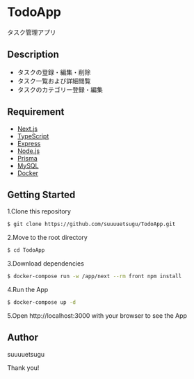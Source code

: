 # TodoApp
タスク管理アプリ

## Description
- タスクの登録・編集・削除
- タスク一覧および詳細閲覧
- タスクのカテゴリー登録・編集

## Requirement
- [Next.js](https://nextjs.org/)
- [TypeScript](https://www.typescriptlang.org/)
- [Express](https://expressjs.com/ja/)
- [Node.js](https://nodejs.org/ja/)
- [Prisma](https://www.prisma.io/)
- [MySQL](https://www.mysql.com/jp/)
- [Docker](https://www.docker.com/)

## Getting Started
1.Clone this repository
```bash
$ git clone https://github.com/suuuuetsugu/TodoApp.git
```
2.Move to the root directory
```bash
$ cd TodoApp
```
3.Download dependencies
```bash
$ docker-compose run -w /app/next --rm front npm install
```
4.Run the App
```bash
$ docker-compose up -d
```
5.Open http://localhost:3000 with your browser to see the App

## Author
suuuuetsugu

Thank you!
